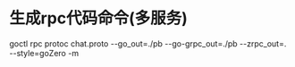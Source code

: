 # 生成rpc代码命令(多服务)
goctl rpc protoc chat.proto --go_out=./pb --go-grpc_out=./pb --zrpc_out=. --style=goZero -m